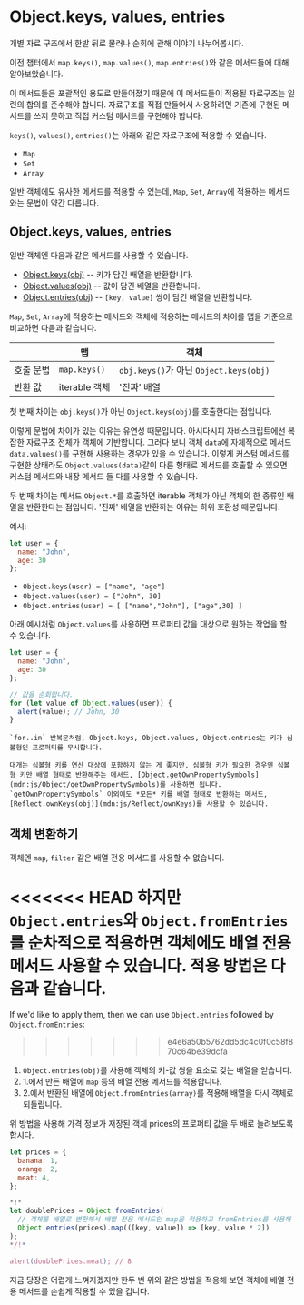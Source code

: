 
# Object.keys, values, entries

개별 자료 구조에서 한발 뒤로 물러나 순회에 관해 이야기 나누어봅시다.

이전 챕터에서 `map.keys()`, `map.values()`, `map.entries()`와 같은 메서드들에 대해 알아보았습니다.

이 메서드들은 포괄적인 용도로 만들어졌기 때문에 이 메서드들이 적용될 자료구조는 일련의 합의를 준수해야 합니다. 자료구조를 직접 만들어서 사용하려면 기존에 구현된 메서드를 쓰지 못하고 직접 커스텀 메서드를 구현해야 합니다.

`keys()`, `values()`, `entries()`는 아래와 같은 자료구조에 적용할 수 있습니다.

- `Map`
- `Set`
- `Array`

일반 객체에도 유사한 메서드를 적용할 수 있는데, `Map`, `Set`, `Array`에 적용하는 메서드와는 문법이 약간 다릅니다.

## Object.keys, values, entries

일반 객체엔 다음과 같은 메서드를 사용할 수 있습니다.

- [Object.keys(obj)](mdn:js/Object/keys) -- 키가 담긴 배열을 반환합니다.
- [Object.values(obj)](mdn:js/Object/values) -- 값이 담긴 배열을 반환합니다.
- [Object.entries(obj)](mdn:js/Object/entries) -- `[key, value]` 쌍이 담긴 배열을 반환합니다.

`Map`, `Set`, `Array`에 적용하는 메서드와 객체에 적용하는 메서드의 차이를 맵을 기준으로 비교하면 다음과 같습니다.

|             | 맵              | 객체       |
|-------------|------------------|--------------|
| 호출 문법    | `map.keys()`  | `obj.keys()`가 아닌 `Object.keys(obj)` |
| 반환 값      | iterable 객체      | '진짜' 배열                     |

첫 번째 차이는 `obj.keys()`가 아닌 `Object.keys(obj)`를 호출한다는 점입니다.

이렇게 문법에 차이가 있는 이유는 유연성 때문입니다. 아시다시피 자바스크립트에선 복잡한 자료구조 전체가 객체에 기반합니다. 그러다 보니 객체 `data`에 자체적으로 메서드 `data.values()`를 구현해 사용하는 경우가 있을 수 있습니다. 이렇게 커스텀 메서드를 구현한 상태라도 `Object.values(data)`같이 다른 형태로 메서드를 호출할 수 있으면 커스텀 메서드와 내장 메서드 둘 다를 사용할 수 있습니다.

두 번째 차이는 메서드 `Object.*`를 호출하면 iterable 객체가 아닌 객체의 한 종류인 배열을 반환한다는 점입니다. '진짜' 배열을 반환하는 이유는 하위 호환성 때문입니다.

예시:

```js
let user = {
  name: "John",
  age: 30
};
```

- `Object.keys(user) = ["name", "age"]`
- `Object.values(user) = ["John", 30]`
- `Object.entries(user) = [ ["name","John"], ["age",30] ]`

아래 예시처럼 `Object.values`를 사용하면 프로퍼티 값을 대상으로 원하는 작업을 할 수 있습니다.

```js run
let user = {
  name: "John",
  age: 30
};

// 값을 순회합니다.
for (let value of Object.values(user)) {
  alert(value); // John, 30
}
```

```warn header="Object.keys, values, entries는 심볼형 프로퍼티를 무시합니다."
`for..in` 반복문처럼, Object.keys, Object.values, Object.entries는 키가 심볼형인 프로퍼티를 무시합니다.

대개는 심볼형 키를 연산 대상에 포함하지 않는 게 좋지만, 심볼형 키가 필요한 경우엔 심볼형 키만 배열 형태로 반환해주는 메서드, [Object.getOwnPropertySymbols](mdn:js/Object/getOwnPropertySymbols)를 사용하면 됩니다. `getOwnPropertySymbols` 이외에도 *모든* 키를 배열 형태로 반환하는 메서드, [Reflect.ownKeys(obj)](mdn:js/Reflect/ownKeys)를 사용할 수 있습니다.
```


## 객체 변환하기

객체엔 `map`, `filter` 같은 배열 전용 메서드를 사용할 수 없습니다.

<<<<<<< HEAD
하지만 `Object.entries`와 `Object.fromEntries`를 순차적으로 적용하면 객체에도 배열 전용 메서드 사용할 수 있습니다. 적용 방법은 다음과 같습니다.
=======
If we'd like to apply them, then we can use `Object.entries` followed by `Object.fromEntries`:
>>>>>>> e4e6a50b5762dd5dc4c0f0c58f870c64be39dcfa

1. `Object.entries(obj)`를 사용해 객체의 키-값 쌍을 요소로 갖는 배열을 얻습니다.
2. 1.에서 만든 배열에 `map` 등의 배열 전용 메서드를 적용합니다.
3. 2.에서 반환된 배열에 `Object.fromEntries(array)`를 적용해 배열을 다시 객체로 되돌립니다.

위 방법을 사용해 가격 정보가 저장된 객체 prices의 프로퍼티 값을 두 배로 늘려보도록 합시다. 

```js run
let prices = {
  banana: 1,
  orange: 2,
  meat: 4,
};

*!*
let doublePrices = Object.fromEntries(
  // 객체를 배열로 변환해서 배열 전용 메서드인 map을 적용하고 fromEntries를 사용해 배열을 다시 객체로 되돌립니다.
  Object.entries(prices).map(([key, value]) => [key, value * 2])
);
*/!*

alert(doublePrices.meat); // 8
```   

지금 당장은 어렵게 느껴지겠지만 한두 번 위와 같은 방법을 적용해 보면 객체에 배열 전용 메서드를 손쉽게 적용할 수 있을 겁니다.